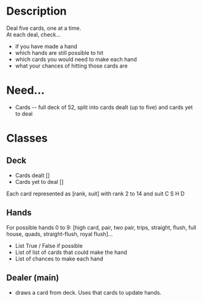 # Description
Deal five cards, one at a time.  
At each deal, check...
* if you have made a hand
* which hands are still possible to hit
* which cards you would need to make each hand
* what your chances of hitting those cards are

# Need...
* Cards -- full deck of 52, split into cards dealt (up to five) and cards yet to deal

# Classes
## Deck
* Cards dealt []
* Cards yet to deal []

Each card represented as [rank, suit] with rank 2 to 14 and suit C S H D

## Hands
For possible hands 0 to 9: [high card, pair, two pair, trips, straight, flush, full house, quads, straight-flush, royal flush]...
* List True / False if possible
* List of list of cards that could make the hand
* List of chances to make each hand

## Dealer (main)
* draws a card from deck.  Uses that cards to update hands.
